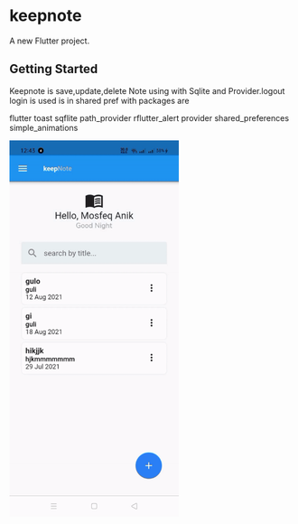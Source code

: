 # keepnote

A new Flutter project.

## Getting Started

Keepnote is save,update,delete Note using with Sqlite and Provider.logout login is used is in shared pref
with packages are

flutter toast
sqflite
path_provider
rflutter_alert
provider
shared_preferences
simple_animations

<img width="300" src="https://github.com/mosfeqanik/KeepNote/blob/main/assets/Screenplay/Keepnote.gif" height="666.5" alt="Keepnote Screenplay">
